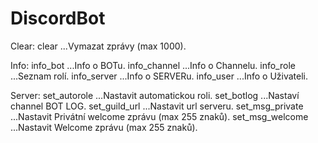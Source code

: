 # DiscordBot

Clear:
  clear           ...Vymazat zprávy (max 1000).

Info:
  info_bot        ...Info o BOTu.
  info_channel    ...Info o Channelu.
  info_role       ...Seznam rolí.
  info_server     ...Info o SERVERu.
  info_user       ...Info o Uživateli.

Server:
  set_autorole    ...Nastavit automatickou roli.
  set_botlog      ...Nastaví channel BOT LOG.
  set_guild_url   ...Nastavit url serveru.
  set_msg_private ...Nastavit Privátní welcome zprávu (max 255 znaků).
  set_msg_welcome ...Nastavit Welcome zprávu (max 255 znaků).